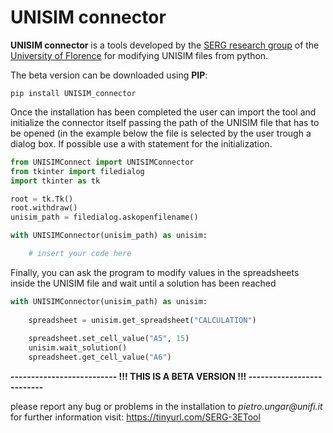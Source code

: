 # UNISIM connector

__UNISIM connector__ is a tools developed by the [SERG research group](https://www.dief.unifi.it/vp-177-serg-group-english-version.html) 
of the [University of Florence](https://www.unifi.it/changelang-eng.html) for modifying UNISIM files from python.

The beta version can be downloaded using __PIP__:

```
pip install UNISIM_connector
```
Once the installation has been completed the user can import the tool and initialize the connector itself passing 
the path of the UNISIM file that has to be opened (in the example below the file is selected by the user trough a 
dialog box. If possible use a with statement for the initialization.

```python
from UNISIMConnect import UNISIMConnector
from tkinter import filedialog
import tkinter as tk

root = tk.Tk()
root.withdraw()
unisim_path = filedialog.askopenfilename()

with UNISIMConnector(unisim_path) as unisim:

    # insert your code here

```
Finally, you can ask the program to modify values in the spreadsheets inside the UNISIM file and wait until a solution 
has been reached
```python
with UNISIMConnector(unisim_path) as unisim:
  
    spreadsheet = unisim.get_spreadsheet("CALCULATION")
    
    spreadsheet.set_cell_value("A5", 15)
    unisim.wait_solution()
    spreadsheet.get_cell_value("A6")

```
__-------------------------- !!! THIS IS A BETA VERSION !!! --------------------------__ 

please report any bug or problems in the installation to _pietro.ungar@unifi.it_<br/>
for further information visit: https://tinyurl.com/SERG-3ETool
